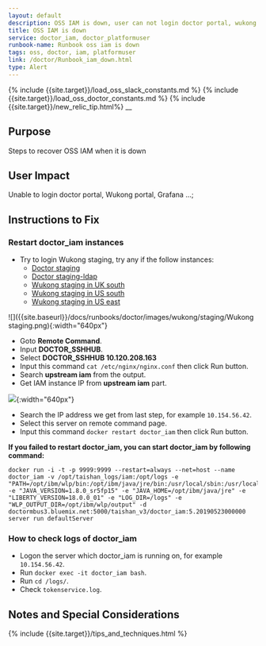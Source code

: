 ```yaml
---
layout: default
description: OSS IAM is down, user can not login doctor portal, wukong portal, grafana etc.
title: OSS IAM is down
service: doctor_iam, doctor_platformuser
runbook-name: Runbook oss iam is down
tags: oss, doctor, iam, platformuser
link: /doctor/Runbook_iam_down.html
type: Alert
---
```


{% include {{site.target}}/load_oss_slack_constants.md %}
{% include {{site.target}}/load_oss_doctor_constants.md %}
{% include {{site.target}}/new_relic_tip.html%}
__


## Purpose

Steps to recover OSS IAM when it is down


## User Impact

Unable to login doctor portal, Wukong portal, Grafana ...;

## Instructions to Fix

### Restart doctor_iam instances

  - Try to login Wukong staging, try any if the follow instances:  
    - [Doctor staging]({{doctor-portal-staging-link}})
    - [Doctor staging-ldap]({{doctor-portal-staging-ldap-link}})
    - [Wukong staging in UK south]({{wukong-portal-staging-UK-link}})
    - [Wukong staging in US south]({{wukong-portal-staging-US-south-link}})
    - [Wukong staging in US east]({{wukong-portal-staging-US-east-link}})
    
  ![]({{site.baseurl}}/docs/runbooks/doctor/images/wukong/staging/Wukong staging.png){:width="640px"}
  
  - Goto **Remote Command**.
  - Input **DOCTOR_SSHHUB**.
  - Select **DOCTOR_SSHHUB	10.120.208.163**
  - Input this command `cat /etc/nginx/nginx.conf` then click Run button.
  - Search **upstream iam** from the output.
  - Get IAM instance IP from **upstream iam** part.
  
  ![]({{site.baseurl}}/docs/runbooks/doctor/images/get_IAM_server.png){:width="640px"}
  
  - Search the IP address we get from last step, for example `10.154.56.42`.
  - Select this server on remote command page.
  - Input this command `docker restart doctor_iam` then click Run button.
  
  **If you failed to restart doctor_iam, you can start doctor_iam by following command:**
  ```
  docker run -i -t -p 9999:9999 --restart=always --net=host --name doctor_iam -v /opt/taishan_logs/iam:/opt/logs -e "PATH=/opt/ibm/wlp/bin:/opt/ibm/java/jre/bin:/usr/local/sbin:/usr/local/bin:/usr/sbin:/usr/bin:/sbin:/bin" -e "JAVA_VERSION=1.8.0_sr5fp15" -e "JAVA_HOME=/opt/ibm/java/jre" -e "LIBERTY_VERSION=18.0.0_01" -e "LOG_DIR=/logs" -e "WLP_OUTPUT_DIR=/opt/ibm/wlp/output" -d doctormbus3.bluemix.net:5000/taishan_v3/doctor_iam:5.20190523000000 server run defaultServer 
  ```

### How to check logs of doctor_iam

  - Logon the server which doctor_iam is running on, for example `10.154.56.42`.
  - Run `docker exec -it doctor_iam bash`.
  - Run `cd /logs/`.
  - Check `tokenservice.log`.
  
## Notes and Special Considerations

  {% include {{site.target}}/tips_and_techniques.html %}
